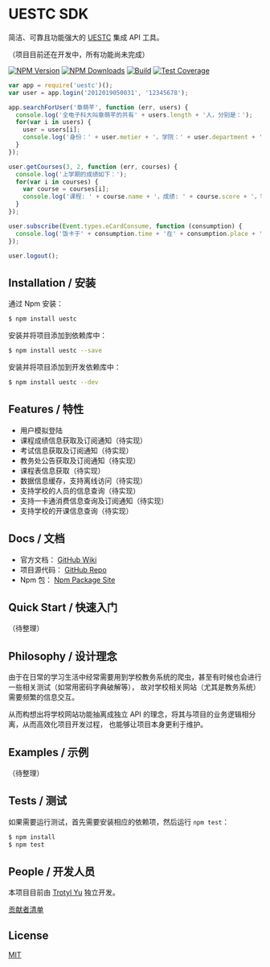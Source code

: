 <!-- ![UESTC Logo]() -->

# UESTC SDK

  简洁、可靠且功能强大的 [UESTC](http://portal.uestc.edu.cn) 集成 API 工具。

  （项目目前还在开发中，所有功能尚未完成）

  [![NPM Version][npm-image]][npm-url]
  [![NPM Downloads][downloads-image]][downloads-url]
  [![Build][travis-image]][travis-url]
  [![Test Coverage][coveralls-image]][coveralls-url]

```js
var app = require('uestc')();
var user = app.login('2012019050031', '12345678');

app.searchForUser('章萌芊', function (err, users) {
  console.log('全电子科大叫章萌芊的共有' + users.length + '人，分别是：');
  for(var i in users) {
    user = users[i];
    console.log('身份：' + user.metier + '，学院：' + user.department + '，学号：' + user.number);
  }
});

user.getCourses(3, 2, function (err, courses) {
  console.log('上学期的成绩如下：');
  for(var i in courses) {
    var course = courses[i];
    console.log('课程: ' + course.name + '，成绩: ' + course.score + '，学分: ' + course.credit);
  }
});

user.subscribe(Event.types.eCardConsume, function (consumption) {
  console.log('饭卡于' + consumption.time + '在' + consumption.place + '消费了' + consumption.cost + '元');
});

user.logout();
```

## Installation / 安装

通过 Npm 安装：

```bash
$ npm install uestc
```

安装并将项目添加到依赖库中：

```bash
$ npm install uestc --save
```

安装并将项目添加到开发依赖库中：

```bash
$ npm install uestc --dev
```

## Features / 特性

  * 用户模拟登陆
  * 课程成绩信息获取及订阅通知（待实现）
  * 考试信息获取及订阅通知（待实现）
  * 教务处公告获取及订阅通知（待实现）
  * 课程表信息获取（待实现）
  * 数据信息缓存，支持离线访问（待实现）
  * 支持学校的人员的信息查询（待实现）
  * 支持一卡通消费信息查询及订阅通知（待实现）
  * 支持学校的开课信息查询（待实现）

## Docs / 文档

  * 官方文档： [GitHub Wiki](https://github.com/trotyl/UESTC-Npm/wiki)
  * 项目源代码： [GitHub Repo](https://github.com/trotyl/UESTC-Npm)
  * Npm 包： [Npm Package Site](https://www.npmjs.com/package/uestc)

## Quick Start / 快速入门

  （待整理）

## Philosophy / 设计理念

  由于在日常的学习生活中经常需要用到学校教务系统的爬虫，甚至有时候也会进行一些相关测试（如常用密码字典破解等），
  故对学校相关网站（尤其是教务系统）需要频繁的信息交互。

  从而构想出将学校网站功能抽离成独立 API 的理念，将其与项目的业务逻辑相分离，从而高效化项目开发过程，
  也能够让项目本身更利于维护。

## Examples / 示例

  （待整理）

## Tests / 测试

  如果需要运行测试，首先需要安装相应的依赖项，然后运行 `npm test`：

```bash
$ npm install
$ npm test
```

## People / 开发人员

本项目目前由 [Trotyl Yu](https://github.com/trotyl) 独立开发。

[贡献者清单](https://github.com/trotyl/uestc/graphs/contributors)

## License

  [MIT](LICENSE)

[npm-image]: https://img.shields.io/npm/v/uestc.svg
[npm-url]: https://npmjs.org/package/uestc
[downloads-image]: https://img.shields.io/npm/dm/uestc.svg
[downloads-url]: https://npmjs.org/package/uestc
[travis-image]: https://img.shields.io/travis/trotyl/UESTC-Npm.svg
[travis-url]: https://travis-ci.org/trotyl/uestc-npm
[coveralls-image]: https://img.shields.io/coveralls/trotyl/uestc/master.svg
[coveralls-url]: https://coveralls.io/r/trotyl/uestc?branch=master
